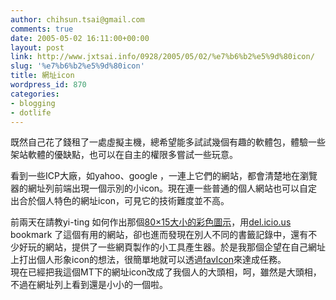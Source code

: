 ```yaml
---
author: chihsun.tsai@gmail.com
comments: true
date: 2005-05-02 16:11:00+00:00
layout: post
link: http://www.jxtsai.info/0928/2005/05/02/%e7%b6%b2%e5%9d%80icon/
slug: '%e7%b6%b2%e5%9d%80icon'
title: 網址icon
wordpress_id: 870
categories:
- blogging
- dotlife
---
```


既然自己花了錢租了一處虛擬主機，總希望能多試試幾個有趣的軟體包，體驗一些架站軟體的優缺點，也可以在自主的權限多嘗試一些玩意。  
  
看到一些ICP大廠，如yahoo、google ，一連上它們的網站，都會清楚地在瀏覽器的網址列前端出現一個示別的小icon。現在連一些普通的個人網站也可以自定出合於個人特色的網址icon，可見它的技術難度並不高。  
  
前兩天在請教yi-ting 如何作出那個[80×15大小的彩色圖示](http://www.jxtsai.info/blog/)，用[del.icio.us](http://www.jxtsai.info/blog/) bookmark 了這個有用的網站，卻也進而發現在別人不同的書籤記錄中，還有不少好玩的網站，提供了一些網頁製作的小工具產生器。於是我那個企望在自己網址上打出個人形象icon的想法，很簡單地就可以透過[favIcon](http://www.jxtsai.info/blog/)來達成任務。  
現在已經把我這個MT下的網址icon改成了我個人的大頭相，呵，雖然是大頭相，不過在網址列上看到還是小小的一個啦。
